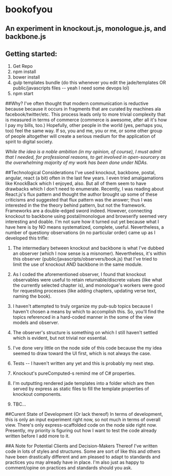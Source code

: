 ﻿# bookofyou
## An experiment in knockout.js, monologue.js, and backbone.js

## Getting started:
1. Get Repo
2. npm install
3. bower install
4. gulp templates bundle (do this whenever you edit the jade/templates OR public/javascripts files -- yeah I need some devops lol)
5. npm start

##Why?
I've often thought that modern communication is reductive because because it occurs in fragments that are curated by machines ala facebook/twitter/etc. This process leads only to more trivial complexity that is measured in terms of commerce (commerce is awesome, after all it's how I pay my bills, too.) Hopefully, other people in the world (yes, perhaps you, too) feel the same way. If so, you and me,  you or me, or some other group of people altogether will create a serious medium for the application of spirit to digital society.

*While the idea is a noble ambition (in my opinion, of course), I must admit that I needed, for professional reasons, to get involved in open-sourcery as the overwhelming majority of my work has been done under NDAs.* 

##Technological Considerations
I've used knockout, backbone, postal, angular, react (a bit) often in the last few years. I even tried amalgamations like KnockBack which I enjoyed, also. But all of them seem to have drawbacks which I don't need to enumerate. 
Recently, I was reading about React.js's flux pattern and thought the author brought up some of these criticisms and suggested that flux pattern was the answer; thus I was interested in the the theory behind pattern, but not the framework. Frameworks are a double-edged sword indeed. However, connecting knockout to backbone using postal/monologue and browserify seemed very interesting and doable. I'm not sure how it turned out yet because what I have here is by NO means systematized, complete, useful. 
Nevertheless, a number of questiony observations (in no particular order) came up as I developed this trifle:
1.  The intermediary between knockout and backbone is what I've dubbed an observer (which I now sense is a misnomer). Nevertheless, it's within this observer (public/javascripts/observers/book.js) that I've tried to limit the use of knockout AND backbone in the same module.

2. As I coded the aforementioned observer, I found that knockout observables were useful to retain returnable/discrete values (like what the currently selected chapter is), and monologue's workers were good for requesting processes (like adding chapters, updating verse text, naming the book). 

3. I haven't attempted to truly organize my pub-sub topics because I haven't chosen a means by which to accomplish this. So, you'll find the topics referenced in a hard-coded manner in the some of the view models and observer.

4. The observer's structure is something on which I still haven't settled which is evident, but not trivial nor essential.

5. I've done very little on the node side of this code because the my idea seemed to draw toward the UI first, which is not always the case.

6. Tests -- I haven't written any yet and this is probably my next step.

7. Knockout's pureComputed-s remind me of C# properties.

8. I'm outputting rendered jade templates into a folder which are then served by express as static files to fill the template properties of knockout components.

9. TBC...


##Curent State of Development (Or lack thereof)
In terms of development, this is only an input experiment right now, so not much in terms of overall view. There's only express-scaffolded code on the node side right now. Presently, my priority is figuring out how I want to test the code already written before I add more to it.

##A Note for Potential Clients and Decision-Makers Thereof
I've written code in lots of styles and structures. Some are sort of like this and others have been drastically different and am pleased to adapt to standards and practices you may already have in place. I'm also just as happy to comment/opine on practices and standards should you ask.